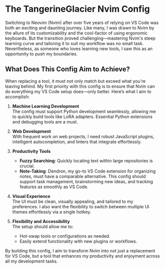 # The TangerineGlacier Nvim Config

Switching to Neovim (Nvim) after over five years of relying on VS Code was both an exciting and daunting journey. Like many, I was drawn to Nvim by the allure of its customizability and the cool-factor of using ergonomic keyboards. But the transition proved challenging—mastering Nvim's steep learning curve and tailoring it to suit my workflow was no small task. Nevertheless, as someone who loves learning new tools, I saw this as an opportunity to push my boundaries.

## What Does This Config Aim to Achieve?

When replacing a tool, it must not only match but exceed what you're leaving behind. My first priority with this config is to ensure that Nvim can do everything my VS Code setup does—only better. Here’s what I aim to accomplish:

1. **Machine Learning Development**  
   The config must support Python development seamlessly, allowing me to quickly build tools like LoRA adapters. Essential Python extensions and debugging tools are a must.

2. **Web Development**  
   With frequent work on web projects, I need robust JavaScript plugins, intelligent autocompletion, and linters that integrate effortlessly.

3. **Productivity Tools**  
   - **Fuzzy Searching**: Quickly locating text within large repositories is crucial.  
   - **Note-Taking**: Dendron, my go-to VS Code extension for organizing notes, must have a comparable alternative. This config should support task management, brainstorming new ideas, and tracking features as smoothly as VS Code.  

4. **Visual Experience**  
   The UI must be clean, visually appealing, and tailored to my preferences. I also want the flexibility to switch between multiple UI themes effortlessly via a single hotkey.

5. **Flexibility and Accessibility**  
   The setup should allow me to:
   - Hot-swap tools or configurations as needed.  
   - Easily extend functionality with new plugins or workflows.  

By building this config, I aim to transform Nvim into not just a replacement for VS Code, but a tool that enhances my productivity and enjoyment across all my development tasks.